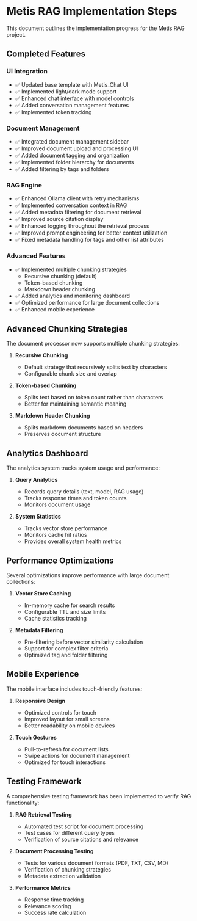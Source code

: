 # Metis RAG Implementation Steps

This document outlines the implementation progress for the Metis RAG project.

## Completed Features

### UI Integration
- ✅ Updated base template with Metis_Chat UI
- ✅ Implemented light/dark mode support
- ✅ Enhanced chat interface with model controls
- ✅ Added conversation management features
- ✅ Implemented token tracking

### Document Management
- ✅ Integrated document management sidebar
- ✅ Improved document upload and processing UI
- ✅ Added document tagging and organization
- ✅ Implemented folder hierarchy for documents
- ✅ Added filtering by tags and folders

### RAG Engine
- ✅ Enhanced Ollama client with retry mechanisms
- ✅ Implemented conversation context in RAG
- ✅ Added metadata filtering for document retrieval
- ✅ Improved source citation display
- ✅ Enhanced logging throughout the retrieval process
- ✅ Improved prompt engineering for better context utilization
- ✅ Fixed metadata handling for tags and other list attributes

### Advanced Features
- ✅ Implemented multiple chunking strategies
  - Recursive chunking (default)
  - Token-based chunking
  - Markdown header chunking
- ✅ Added analytics and monitoring dashboard
- ✅ Optimized performance for large document collections
- ✅ Enhanced mobile experience

## Advanced Chunking Strategies

The document processor now supports multiple chunking strategies:

1. **Recursive Chunking**
   - Default strategy that recursively splits text by characters
   - Configurable chunk size and overlap

2. **Token-based Chunking**
   - Splits text based on token count rather than characters
   - Better for maintaining semantic meaning

3. **Markdown Header Chunking**
   - Splits markdown documents based on headers
   - Preserves document structure

## Analytics Dashboard

The analytics system tracks system usage and performance:

1. **Query Analytics**
   - Records query details (text, model, RAG usage)
   - Tracks response times and token counts
   - Monitors document usage

2. **System Statistics**
   - Tracks vector store performance
   - Monitors cache hit ratios
   - Provides overall system health metrics

## Performance Optimizations

Several optimizations improve performance with large document collections:

1. **Vector Store Caching**
   - In-memory cache for search results
   - Configurable TTL and size limits
   - Cache statistics tracking

2. **Metadata Filtering**
   - Pre-filtering before vector similarity calculation
   - Support for complex filter criteria
   - Optimized tag and folder filtering

## Mobile Experience

The mobile interface includes touch-friendly features:

1. **Responsive Design**
   - Optimized controls for touch
   - Improved layout for small screens
   - Better readability on mobile devices

2. **Touch Gestures**
   - Pull-to-refresh for document lists
   - Swipe actions for document management
   - Optimized for touch interactions

## Testing Framework

A comprehensive testing framework has been implemented to verify RAG functionality:

1. **RAG Retrieval Testing**
   - Automated test script for document processing
   - Test cases for different query types
   - Verification of source citations and relevance

2. **Document Processing Testing**
   - Tests for various document formats (PDF, TXT, CSV, MD)
   - Verification of chunking strategies
   - Metadata extraction validation

3. **Performance Metrics**
   - Response time tracking
   - Relevance scoring
   - Success rate calculation
